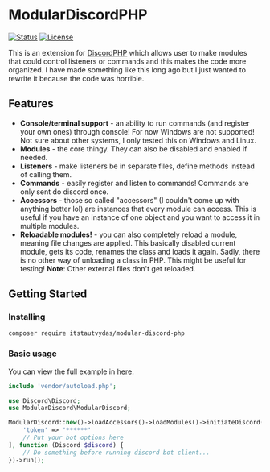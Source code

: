 <h1>ModularDiscordPHP</h1>

[![Status](https://img.shields.io/badge/status-active-success.svg)]()
[![License](https://img.shields.io/badge/license-MIT-blue.svg)](/LICENSE)

This is an extension for <a about = "_blank" href = "https://github.com/discord-php/DiscordPHP">DiscordPHP</a> which allows user to make modules that could control listeners or commands and this makes the code more organized. I have made something like this long ago but I just wanted to rewrite it because the code was horrible.

## Features
- **Console/terminal support** - an ability to run commands (and register your own ones) through console! For now Windows are not supported! Not sure about other systems, I only tested this on Windows and Linux.
- **Modules** - the core thingy. They can also be disabled and enabled if needed.
- **Listeners** - make listeners be in separate files, define methods instead of calling them.
- **Commands** - easily register and listen to commands! Commands are only sent do discord once.
- **Accessors** - those so called "accessors" (I couldn't come up with anything better lol) are instances that every module can access. This is useful if you have an instance of one object and you want to access it in multiple modules.
- **Reloadable modules!** - you can also completely reload a module, meaning file changes are applied. This basically disabled current module, gets its code, renames the class and loads it again. Sadly, there is no other way of unloading a class in PHP. This might be useful for testing! **Note**: Other external files don't get reloaded.

## Getting Started

### Installing
```
composer require itstautvydas/modular-discord-php
```
### Basic usage
You can view the full example in [here](example).

```php
include 'vendor/autoload.php';

use Discord\Discord;
use ModularDiscord\ModularDiscord;

ModularDiscord::new()->loadAccessors()->loadModules()->initiateDiscord([
    'token' => '******'
    // Put your bot options here
], function (Discord $discord) {
    // Do something before running discord bot client...
})->run();
```